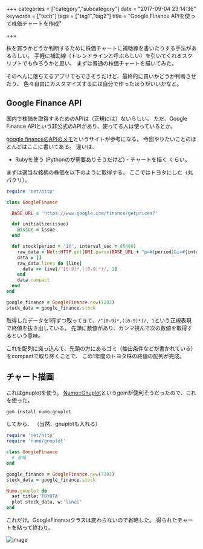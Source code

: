 +++
categories = ["category","subcategory"]
date = "2017-09-04 23:14:36"
keywords = ["tech"]
tags = ["tag1","tag2"]
title = "Google Finance APIを使って株価チャートを作成"

+++

株を買うかどうか判断するために株価チャートに補助線を書いたりする手法があるらしい。
手軽に補助線（トレンドラインと呼ぶらしい）を引いてくれるスクリプトでも作ろうかと思い、
まずは普通の株価チャートを描いてみた。

そのへんに落ちてるアプリでもできそうだけど、最終的に買いかどうか判断させたり、
色々自由にカスタマイズするには自分で作ったほうがいいかなと。

<!--more-->

## Google Finance API
国内で株価を取得するためのAPIは（正規には）ないらしい。
ただ、Google Finance APIという非公式のAPIがあり、使ってる人は使っているとか。

[google financeのAPIのメモ](http://ymtttk.hatenablog.jp/entry/2017/02/18/192130)というサイトが参考になる。
今回やりたいことのほとんどはここに書いてある。
違いは、
- Rubyを使う (Pythonのが需要ありそうだけど) - チャートを描く
くらい。

まずは適当な銘柄の株価を以下のように取得する。
ここではトヨタにした（丸パクリ）。

```ruby
require 'net/http'

class GoogleFinance

  BASE_URL = 'https://www.google.com/finance/getprices?'

  def initialize(issue)
    @issue = issue
  end

  def stock(period = '1Y', interval_sec = 86400)
    raw_data = Net::HTTP.get(URI.parse(BASE_URL + "p=#{period}&i=#{interval_sec}&x=TYO&q=#{@issue}"))
    data = []
    raw_data.lines do |line|
      data << line[/^[0-9]*,([0-9]*)/, 1]
    end
    data.compact
  end
end

google_finance = GoogleFinance.new(7203)
stock_data = google_finance.stock
```

取得したデータを1行ずつ取ってきて、`/^[0-9]*,([0-9]*)/, 1`という正規表現で終値を抜き出している。
先頭に数値があり、カンマ挟んで次の数値を取得するという意味。

これを配列に突っ込んで、先頭の方にあるゴミ（抽出条件などが書かれている）をcompactで取り除くことで、
この1年間のトヨタ株の終値の配列が完成。


## チャート描画
これはgnuplotを使う。
[Numo::Gnuplot](https://github.com/ruby-numo/gnuplot)というgemが便利そうだったので、これを使った。

```bash
gem install numo-gnuplot
```

してから、
（当然、gnuplotも入れる）

```ruby
require 'net/http'
require 'numo/gnuplot'

class GoogleFinance
  # 省略
end

google_finance = GoogleFinance.new(7203)
stock_data = google_finance.stock

Numo.gnuplot do
  set title:'TOYOTA'
  plot stock_data, w:'lines'
end
```

これだけ。GoogleFinanceクラスは変わらないので省略した。
得られたチャートを貼って終わり。

![image](http://ift.tt/2wAIcS7)
